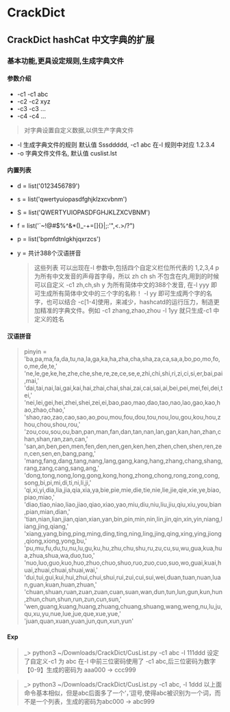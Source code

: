 # CrackDict
## CrackDict hashCat 中文字典的扩展
### 基本功能,更具设定规则,生成字典文件
#### 参数介绍
* -c1 -c1 abc
* -c2 -c2 xyz
* -c3 -c3 ...
* -c4 -c4 ...
> 对字典设置自定义数据,以供生产字典文件
* -l 生成字典文件的规则 默认值 Sssddddd, -c1 abc 在-l 规则中对应 1.2.3.4
* -o 字典文件文件名, 默认值 cuslist.lst

#### 内置列表
* d = list('0123456789')
* s = list('qwertyuiopasdfghjklzxcvbnm')
* S = list('QWERTYUIOPASDFGHJKLZXCVBNM')
* f = list('`~!@#$%^&*()_-+=[]{}\|;:'",<.>/?")
* p = list('bpmfdtnlgkhjqxrzcs')
* y = 共计388个汉语拼音
  
  > 这些列表 可以出现在-l 参数中,包括四个自定义栏位所代表的 1,2,3,4
  p 为所有中文发音的声母首字母，所以 zh ch sh 不包含在内,用到的时候可以自定义 -c1 zh,ch,sh
  y 为所有简体中文的388个发音, 在-l yyy 即可生成所有简体中文中的三个字的名称！ -l yy 即可生成两个字的名字，也可以结合 -c[1-4]使用，来减少，hashcatd的运行压力，制造更加精准的字典文件。例如 -c1 zhang,zhao,zhou -l 1yy 就只生成-c1 中定义的姓名
  
 #### 汉语拼音
 > pinyin = 'ba,pa,ma,fa,da,tu,na,la,ga,ka,ha,zha,cha,sha,za,ca,sa,a,bo,po,mo,fo,o,me,de,te,' \
           'ne,le,ge,ke,he,zhe,che,she,re,ze,ce,se,e,zhi,chi,shi,ri,zi,ci,si,er,bai,pai,mai,' \
           'dai,tai,nai,lai,gai,kai,hai,zhai,chai,shai,zai,cai,sai,ai,bei,pei,mei,fei,dei,tei,' \
           'nei,lei,gei,hei,zhei,shei,zei,ei,bao,pao,mao,dao,tao,nao,lao,gao,kao,hao,zhao,chao,' \
           'shao,rao,zao,cao,sao,ao,pou,mou,fou,dou,tou,nou,lou,gou,kou,hou,zhou,chou,shou,rou,' \
           'zou,cou,sou,ou,ban,pan,man,fan,dan,tan,nan,lan,gan,kan,han,zhan,chan,shan,ran,zan,can,' \
           'san,an,ben,pen,men,fen,den,nen,gen,ken,hen,zhen,chen,shen,ren,zen,cen,sen,en,bang,pang,' \
           'mang,fang,dang,tang,nang,lang,gang,kang,hang,zhang,chang,shang,rang,zang,cang,sang,ang,' \
           'dong,tong,nong,long,gong,kong,hong,zhong,chong,rong,zong,cong,song,bi,pi,mi,di,ti,ni,li,ji,' \
           'qi,xi,yi,dia,lia,jia,qia,xia,ya,bie,pie,mie,die,tie,nie,lie,jie,qie,xie,ye,biao,piao,miao,' \
           'diao,tiao,niao,liao,jiao,qiao,xiao,yao,miu,diu,niu,liu,jiu,qiu,xiu,you,bian,pian,mian,dian,' \
           'tian,nian,lian,jian,qian,xian,yan,bin,pin,min,nin,lin,jin,qin,xin,yin,niang,liang,jing,qiang,' \
           'xiang,yang,bing,ping,ming,ding,ting,ning,ling,jing,qing,xing,ying,jiong,qiong,xiong,yong,bu,' \
           'pu,mu,fu,du,tu,nu,lu,gu,ku,hu,zhu,chu,shu,ru,zu,cu,su,wu,gua,kua,hua,zhua,shua,wa,duo,tuo,' \
           'nuo,luo,guo,kuo,huo,zhuo,chuo,shuo,ruo,zuo,cuo,suo,wo,guai,kuai,huai,zhuai,chuai,shuai,wai,' \
           'dui,tui,gui,kui,hui,zhui,chui,shui,rui,zui,cui,sui,wei,duan,tuan,nuan,luan,guan,kuan,huan,zhuan,' \
           'chuan,shuan,ruan,zuan,zuan,cuan,suan,wan,dun,tun,lun,gun,kun,hun,zhun,chun,shun,run,zun,cun,sun,' \
           'wen,guang,kuang,huang,zhuang,chuang,shuang,wang,weng,nu,lu,ju,qu,xu,yu,nue,lue,jue,que,xue,yue,' \
           'juan,quan,xuan,yuan,jun,qun,xun,yun'

#### Exp
> _> python3 ~/Downloads/CrackDict/CusList.py  -c1 abc -l 111ddd
设定了自定义-c1 为 abc 在-l 中前三位密码使用了 -c1 abc,后三位密码为数字【0-9】生成的密码为 aaa000 -> ccc999

> _> python3 ~/Downloads/CrackDict/CusList.py  -c1 abc, -l 1ddd
以上面命令基本相似，但是abc后面多了一个‘，’逗号,使得abc被识别为一个词，而不是一个列表，生成的密码为abc000 -> abc999
